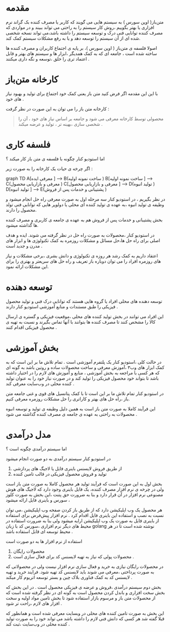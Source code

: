 # مقدمه 

متن‌باز( اوپن سورس ) به سیستم هایی می گویند که کاربر یا مصرف کننده بک گراند نرم افزاری یا بهتر بگوییم ،‌روش کار سیستم را به راحتی می تواند ببیند و در مواردی که مصرف کننده توانایی فنی درک و توسعه سیستم را داشته باشد،می تواند نسخه شخصی شده ای از آن سیستم را توسعه دهد و یا به رفع مشکلات سیستم کمک کند.

اصولا فلسفه ی متن‌باز ( اوپن سورس )، بر پایه ی اجتماع کاربران و مصرف کننده ها ساخته شده است ، جامعه ای که به کمک همدیگر ،ابزار ها و سیستم های بهتر و قابل اعتماد تری را خلق ،‌توسعه و نگه داری میکنند .

# کارخانه متن‌باز

با این این مقدمه اگر فرض کنید متن باز یعنی کمک خود اجتماع برای تولید و بهبود نیاز های خود .

کارخانه متن باز را می توان به این صورت در نظر گرفت :

> محصولی توسط کارخانه معرفی می شود و جامعه بر اساس نیاز های خود ، آن را شخصی سازی ،بهینه تر ، تولید و عرضه میکند .



# فلسفه کاری



اما استودیو کنار چگونه با فلسفه ی متن باز کار میکند ؟

اگر چرخه ی حیات یک کارخانه را به صورت زیر  : 



<mermaid>
graph TD
A[معرفی ایده ] --> B(ساخت نمونه اولیه )
B[ساخت نمونه اولیه ] --> C(معرفی و بازاریابی محصول )
C[معرفی و بازاریابی محصول ] --> D(تولید انبوه )
D[تولید انبوه  ] --> E(پشتیبانی و خدمات پس از فروش )

</mermaid>



در نظر بگیریم ، در استودیو کنار سه مرحله اول به صورت معرفی راه حل انجام میشود  و وظیفه ی تولید انبوه ،به عهده ی تولید کننده ای محلی یا دولوپر هایی که توانایی فنی تولد محصول را دارند.

 بخش پشتیبانی و خدمات پس از فروش هم به عهده ی جامعه ی کاربری و مصرف کننده ها گذاشته میشود.

در استودیو کنار ،محصولات به صورت راه حل در نظر گرفته می شوند. ایده و هدف اصلی برای راه حل ها،حل مسائل و مشکلات روزمره به کمک تکنولوژی ها و ابزار های مدرن و جدید است .

اعتقاد داریم به کمک رشد هر روزه ی تکنولوژی و دانش بشری ،برخی مشکلات و نیاز های روزمره افراد را می توان دوباره باز تعریف و راه حل های سریعتر و بهتری را برای این مشکلات ارائه نمود.

# توسعه دهنده 

توسعه دهنده های محلی افراد یا گروه هایی هستند که توانایی درک فنی و تولید محصول فیزیکی را طبق مستندات و منابع آموزشی استودیو کنار دارند .

این افراد می توانند در بخش تولید کننده های محلی ،موقعیت فیزیکی و گستره ی ارسال کالا را مشخص کنند تا مصرف کننده ها بتوانند با آنها تماس بگیرند و نسبت به تهیه ی محصول فیزیکی اقدام کنند .

# بخش آموزشی

در حالت کلی ،‌استودیو کنار یک پلتفرم آموزشی است . تمام تلاش ما بر این است که به کمک ابزار های وب‌۳ ،آموزش معرفی و ساخت محصولات ساده و روتین باشد به گونه ای که هر کسی با مراجعه به بخش آموزشی ، منابع و آموزش های لازم را در اختیار داشته باشد تا بتواند خود محصول فیزیکی را تولید کند و در صورت نیاز خود را به  عنوان تولید کننده محلی در وب‌سایت معرفی کند .

در استودیو کنار تمام تلاش ما بر این است تا با کمک پتانسیل های قوی و غنی جامعه متن باز ،‌راه حل های بهتر و کاراتری را حل مشکلات روزمره معرفی کنیم.

این فرآیند کاملا به صورت متن باز است به همین دلیل وظیفه ی تولید و توسعه انبوه محصولات به راحتی به عهده ی جامعه ی مصرف کننده گذاشته می شود .

# مدل درآمدی 



اما سیستم درآمدی چگونه است ؟ 

در استودیو کنار سیستم درآمدی به دو صورت انجام میشود

1. از طریق فروش لایسنس باینری فایل یا لاجیگ های پردازشی 
2. تولید و فروش محصول فیزیکی در قالب تامین کننده 

بخش اول به این صورت است که فرآیند تولید هر محصول کاملا به صورت متن باز است ولی در چرخه ی نرم افزار مصرف کننده،  یک فایل باینری وجود دارد که لاجیگ های هوش مصنوعی نرم افزار در آن قرار دارد و بنا به ضرورت حق پتنت ،این بخش به صورت کلوز سورس و باینری فایل ارائه میشود ،

هر محصول یک وب اپلیکیشن دارد که از طریق باز کردن صفحه وب اپلیکیشن ،‌می توان نسبت به نصب و استفاده این باینری فایل اقدام کرد . نرم افزار پیش‌فرض برای استفاده از باینری فایل به صورت یک وب اپلیکیشن ارايه میشود ولی بنا به ضرورت استفاده در محیط های دیگر نرم افزاری ،‌سورس کد با زبان golang نوشته شده است تا در هر محیط توسعه ای قابل استفاده باشد .

استفاده از نرم افزار ها به دو صورت است

1. محصولات رایگان
2. محصولات پولی که نیاز به تهیه لایسنس کد برای فعال سازی است .

در محصولات رایگان نیازی به خرید و فعال سازی نرم افزار نیست ولی در محصولاتی که به صورت پرداختی ،‌معرفی می شوند باید لایسنس کد تهیه شود. فرایند خرید و تهیه لایسنس کد به کمک فناوری بلاک چین و بستر توسعه اتریوم کار میکند .

بخش دوم سیستم درآمدی ،فروش و عرضه ی فیزیکی محصول است . در این بخش که بخش سخت افزاری و باندل کردن محصول است به گونه ای در نظر گرفته شده است که از محصولات متن باز و مرسوم بازار استفاده شود تا بخش تامین مواد اولیه و سخت افزار های لازم ،‌راحت تر شود .

این بخش به صورت تامین کننده های محلی در وبسایت معرفی شده است و همانطور که قبلا گفته شد هر کسی که دانش فنی لازم را داشته باشد می تواند خود را به صورت تولید کننده محلی در وب‌سایت ،ثبت کند .

